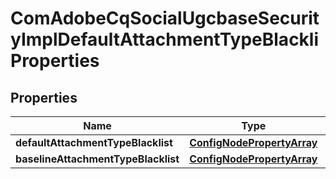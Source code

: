 

# ComAdobeCqSocialUgcbaseSecurityImplDefaultAttachmentTypeBlackliProperties

## Properties

Name | Type | Description | Notes
------------ | ------------- | ------------- | -------------
**defaultAttachmentTypeBlacklist** | [**ConfigNodePropertyArray**](ConfigNodePropertyArray.md) |  |  [optional]
**baselineAttachmentTypeBlacklist** | [**ConfigNodePropertyArray**](ConfigNodePropertyArray.md) |  |  [optional]



